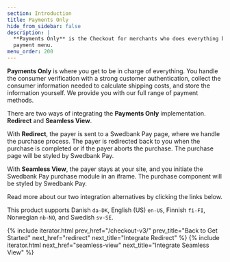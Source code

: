 ```yaml
---
section: Introduction
title: Payments Only
hide_from_sidebar: false
description: |
  **Payments Only** is the Checkout for merchants who does everything but the
  payment menu.
menu_order: 200
---
```


**Payments Only** is where you get to be in charge of everything. You handle
the consumer verification with a strong customer authentication, collect the
consumer information needed to calculate shipping costs, and store the
information yourself. We provide you with our full range of payment methods.

There are two ways of integrating the **Payments Only** implementation.
**Redirect** and **Seamless View**.

With **Redirect**, the payer is sent to a Swedbank Pay page, where we handle the
purchase process. The payer is redirected back to you when the purchase is
completed or if the payer aborts the purchase. The purchase page will be styled
by Swedbank Pay.

With **Seamless View**, the payer stays at your site, and you initiate the
Swedbank Pay purchase module in an iframe. The purchase component will be styled
by Swedbank Pay.

Read more about our two integration alternatives by clicking the links below.

This product supports Danish `da-DK`, English (US) `en-US`, Finnish `fi-FI`,
Norwegian `nb-NO`, and Swedish `sv-SE`.

{% include iterator.html prev_href="/checkout-v3/"
                         prev_title="Back to Get Started"
                         next_href="redirect"
                         next_title="Integrate Redirect" %}
{% include iterator.html next_href="seamless-view"
                         next_title="Integrate Seamless View" %}
